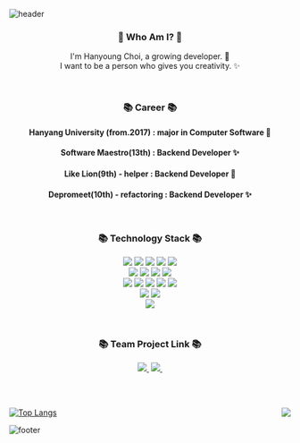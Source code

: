 ![header](https://capsule-render.vercel.app/api?type=slice&color=9370DB&height=200&section=header&text=Think%20Different&fontColor=090707&fontSize=60)

<h3 align="center"> 👋 Who Am I? 👋 </h3>
<p align="center">
  I'm Hanyoung Choi, a growing developer. 🌱 <br>
  I want to be a person who gives you creativity. ✨
</p>

<br>

<h3 align="center">📚 Career 📚</h3>
<h4 align="center"> Hanyang University (from.2017) : major in Computer Software 🌱 </h4>
<h4 align="center"> Software Maestro(13th) : Backend Developer ✨ </h4>
<h4 align="center"> Like Lion(9th) - helper : Backend Developer 🌱 </h4>
<h4 align="center"> Depromeet(10th) - refactoring : Backend Developer ✨ </h4>

<br>

<h3 align="center">📚 Technology Stack 📚</h3>
<p align="center">
  <img src="https://img.shields.io/badge/-Java-0A82FF?style=flat-square&logo=Java&logoColor=black" style="color:black"/>
  <img src="https://img.shields.io/badge/-Spring-green?style=flat-square&logo=Spring&logoColor=white"/>
  <img src="https://img.shields.io/badge/-SpringBoot-18CCA8?style=flat-square&logo=SpringBoot&logoColor=white"/>
  <img src="https://img.shields.io/badge/Gradle-02303A?style=flat-square&logo=Gradle&logoColor=white"/>
  <img src="https://img.shields.io/badge/IntelliJ IDEA-000000?style=flat-square&logo=IntelliJIDEA&logoColor=white"/>
  
  <br>
  
  <img src="https://img.shields.io/badge/-JPA-DB631F?style=flat-square&logo=JPA&logoColor=white"/>
  <img src="https://img.shields.io/badge/Hibernate-59666C?style=flat-square&logo=Hibernate&logoColor=white"/>
  <img src="https://img.shields.io/badge/-Spring Data JPA-147814?style=flat-square&logo=Spring Data JPA&logoColor=white"/>
  <img src="https://img.shields.io/badge/-QueryDSL-32B2B2?style=flat-square&logo=QueryDSL&logoColor=white"/>
  
  <br>  
  
  <img src="https://img.shields.io/badge/-Spring REST Docs-6DB33F?style=flat-square&logo=SpringRESTDocs&logoColor=white"/>
  <img src="https://img.shields.io/badge/Git-F05032?style=flat-square&logo=Git&logoColor=white"/>
  <img src="https://img.shields.io/badge/GitHub-181717?style=flat-square&logo=GitHub&logoColor=white"/>
  <img src="https://img.shields.io/badge/-Slack-4A154B?style=flat-square&logo=slack&logoColor=white"/>
  <img src="https://img.shields.io/badge/-Notion-000000?style=flat-square&logo=notion&logoColor=white"/>
                                                                                                     
  <br>  
  
  <img src="https://img.shields.io/badge/Spring Security-6DB33F?style=flat-square&logo=SpringSecurity&logoColor=white"/>
  <img src="https://img.shields.io/badge/JWT-000000?style=flat-square&logo=JSONWebTokens&logoColor=white"/>
  
  <br> 
  
  <img src="https://img.shields.io/badge/-MySQL-FF607F?style=flat-square&logo=MySQL&logoColor=black"/>
  
  <br>
 
</p>            
                                                                                     
<br>

<h3 align="center">📚 Team Project Link 📚</h3>
<p align="center">
  <a href="https://github.com/WhenWhenProject"><img src="https://img.shields.io/badge/-WhenWhen-FFB914?style=flat-square" style="color:black"/>&nbsp</a>
  <a href="https://github.com/daedongbread"><img src="https://img.shields.io/badge/-DaeDongBread-18CCB2?style=flat-square" style="color:black"/>&nbsp</a>                          </p>                      

<br>
<br>

[![Top Langs](https://github-readme-stats.vercel.app/api/top-langs/?username=CodeLover82&layout=compact)](https://github.com/CodeLover82/github-readme-stats)                     <img align='right' src="http://mazassumnida.wtf/api/v2/generate_badge?boj=wiz9243">      


![footer](https://capsule-render.vercel.app/api?type=slice&color=EFDC05&height=150&section=footer)
